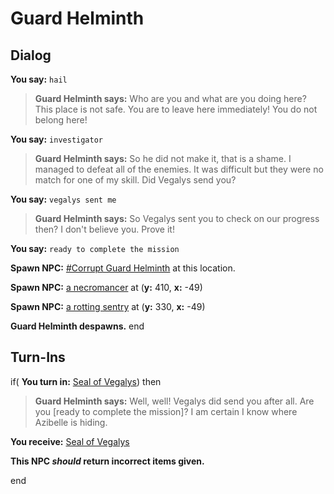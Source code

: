 # Guard Helminth
## Dialog

**You say:** `hail`



>**Guard Helminth says:** Who are you and what are you doing here? This place is not safe. You are to leave here immediately! You do not belong here!

**You say:** `investigator`



>**Guard Helminth says:** So he did not make it, that is a shame. I managed to defeat all of the enemies. It was difficult but they were no match for one of my skill. Did Vegalys send you?

**You say:** `vegalys sent me`



>**Guard Helminth says:** So Vegalys sent you to check on our progress then? I don't believe you. Prove it!

**You say:** `ready to complete the mission`



**Spawn NPC:**  [\#Corrupt Guard Helminth](/npc/45006) at this location.


**Spawn NPC:**  [a necromancer](/npc/45007) at (**y:** 410, **x:** -49)


**Spawn NPC:**  [a rotting sentry](/npc/45008) at (**y:** 330, **x:** -49)


**Guard Helminth despawns.**
end

## Turn-Ins





if( **You turn in:** [Seal of Vegalys](/item/2694)) then


>**Guard Helminth says:** Well, well! Vegalys did send you after all. Are you [ready to complete the mission]? I am certain I know where Azibelle is hiding.


 **You receive:**  [Seal of Vegalys](/item/2694) 

**This NPC *should* return incorrect items given.**

end